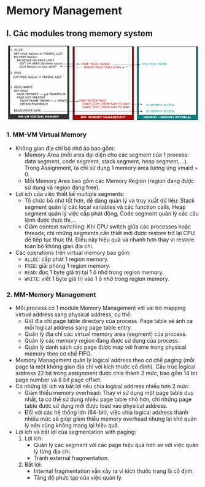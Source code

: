 # Memory Management

## I. Các modules trong memory system
![Memory-Modules](../assets/mod-mem.png)
### 1. MM-VM Virtual Memory
- Không gian địa chỉ bộ nhớ ảo bao gồm:
    - Memory Area (mỗi area đại diện cho các segment của 1 process: data segment, code segment, stack segment, heap segment,...). Trong Assignment, ta chỉ sử dụng 1 memory area tương ứng vmaid = 0. 
    - Mỗi Memory Area bao gồm các Memory Region (region đang được sử dụng và region đang free).
- Lợi ích của việc thiết kế multiple segments:
    - Tổ chức bộ nhớ tốt hơn, dễ dàng quản lý và truy xuất dữ liệu: Stack segment quản lý các local variables và các function calls, Heap segment quản lý việc cấp phát động, Code segment quản lý các câu lệnh được thực thi,...
    - Giảm context switching: Khi CPU switch giữa các processes hoặc threads, chỉ những segments cần thiết mới được restore trở lại CPU để tiếp tục thực thi. Điều này hiệu quả và nhanh hơn thay vì restore toàn bộ không gian địa chỉ.
- Các operations trên virtual memory bao gồm:
    - ```ALLOC```: cấp phát 1 region memory.
    - ```FREE```: giải phóng 1 region memory.
    - ```READ```: đọc 1 byte giá trị tại 1 ô nhớ trong region memory.
    - ```WRITE```: viết 1 byte giá trị vào 1 ô nhớ trong region memory.
### 2. MM-Memory Management
- Mỗi process có 1 module Memory Management với vai trò mapping virtual address sang physical address, cụ thể:
    - Giữ địa chỉ page table directory của process. Page table sẽ ánh xạ mỗi logical address sang page table entry.
    - Quản lý địa chỉ các virtual memory area (segment) của process.
    - Quản lý các memory region đang được sử dụng của process.
    - Quản lý danh sách các page được map với frame trong physical memory theo cơ chế FIFO.
- Memory Management quản lý logical address theo cơ chế paging (mỗi page là một không gian địa chỉ với kích thước cố định). Cấu trúc logical address 22 bit trong assignment được chia thành 2 mức, bao gồm 14 bit page number và 8 bit page offset.
- Có những lợi ích và bất lợi nếu chia logical address nhiều hơn 2 mức:
    - Giảm thiểu memory overhead: Thay vì sử dụng một page table duy nhất, ta có thể sử dụng nhiều page table nhỏ hơn, chỉ những page table được sử dụng mới được load vào physical address.
    - Đối với các hệ thống lớn (64-bit), việc chia logical address thành nhiều mức sẽ giúp giảm thiểu memory overhead nhưng lại khó quản lý nên cũng không mang lại hiệu quả.
- Lợi ích và bất lợi của segmentation with paging:
    1. Lợi ích:
        - Quản lý các segment với các page hiệu quả hơn so với việc quản lý từng địa chỉ.
        - Tránh external fragmentation.
    2. Bất lợi:
        - Internal fragmentation vẫn xảy ra vì kích thước trang là cố định.
        - Tăng độ phức tạp của việc quản lý.